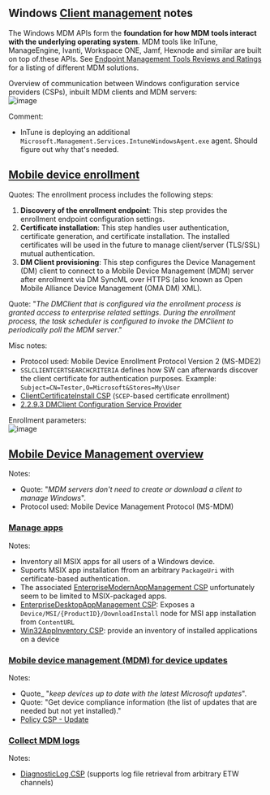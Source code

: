 ## Windows [Client management](https://learn.microsoft.com/en-us/windows/client-management/) notes

The Windows MDM APIs form the **foundation for how MDM tools interact with the underlying operating system**. MDM tools like InTune, ManageEngine, Ivanti, 
Workspace ONE, Jamf, Hexnode and similar are built on top of.these APIs. See [Endpoint Management Tools Reviews and Ratings](https://www.gartner.com/reviews/market/endpoint-management-tools) for a listing of different MDM solutions.

Overview of communication between Windows configuration service providers (CSPs), inbuilt MDM clients and MDM servers:  
![image](https://github.com/user-attachments/assets/58fe9dfc-ddc6-448b-9b8b-6a6c5a1731f1)

Comment:
* InTune is deploying an additional `Microsoft.Management.Services.IntuneWindowsAgent.exe` agent. Should figure out why that's needed.


## [Mobile device enrollment](https://learn.microsoft.com/en-us/windows/client-management/mobile-device-enrollment)
Quotes: The enrollment process includes the following steps:
1. **Discovery of the enrollment endpoint**: This step provides the enrollment endpoint configuration settings.
2. **Certificate installation**: This step handles user authentication, certificate generation, and certificate installation. The installed certificates will be used in the future to manage client/server (TLS/SSL) mutual authentication.
3. **DM Client provisioning**: This step configures the Device Management (DM) client to connect to a Mobile Device Management (MDM) server after enrollment via DM SyncML over HTTPS (also known as Open Mobile Alliance Device Management (OMA DM) XML).

Quote: "_The DMClient that is configured via the enrollment process is granted access to enterprise related settings. During the enrollment process, the task scheduler is configured to invoke the DMClient to periodically poll the MDM server_."

Misc notes:
* Protocol used: Mobile Device Enrollment Protocol Version 2 (MS-MDE2)
* `SSLCLIENTCERTSEARCHCRITERIA` defines how SW can afterwards discover the client certificate for authentication purposes. Example: `Subject=CN=Tester,O=Microsoft&Stores=My\User`
* [ClientCertificateInstall CSP](https://learn.microsoft.com/en-us/windows/client-management/mdm/clientcertificateinstall-csp) (`SCEP`-based certificate enrollment)
* [2.2.9.3 DMClient Configuration Service Provider](https://learn.microsoft.com/en-us/openspecs/windows_protocols/ms-mde2/f7553554-b6e1-4a0d-abd6-6a2534503af7)

Enrollment parameters:  
![image](https://github.com/user-attachments/assets/9287a593-686f-4531-931a-7b2267808f78)


## [Mobile Device Management overview](https://learn.microsoft.com/en-us/windows/client-management/mdm-overview)
Notes:  
* Quote: "_MDM servers don't need to create or download a client to manage Windows_".
* Protocol used: Mobile Device Management Protocol (MS-MDM)


### [Manage apps](https://learn.microsoft.com/en-us/windows/client-management/enterprise-app-management)
Notes:
* Inventory all MSIX apps for all users of a Windows device.
* Suports MSIX app installation ffrom an arbitrary `PackageUri` with certificate-based authentication.
* The associated [EnterpriseModernAppManagement CSP](https://learn.microsoft.com/en-us/windows/client-management/mdm/enterprisemodernappmanagement-csp) unfortunately seem to be limited to MSIX-packaged apps.
* [EnterpriseDesktopAppManagement CSP](https://learn.microsoft.com/en-us/windows/client-management/mdm/enterprisedesktopappmanagement-csp): Exposes a `Device/MSI/{ProductID}/DownloadInstall` node for MSI app installation from `ContentURL` 
* [Win32AppInventory CSP](https://learn.microsoft.com/en-us/windows/client-management/mdm/win32appinventory-csp): provide an inventory of installed applications on a device


### [Mobile device management (MDM) for device updates](https://learn.microsoft.com/en-us/windows/client-management/device-update-management)
Notes:  
* Quote_ "_keep devices up to date with the latest Microsoft updates_".
* Quote: "Get device compliance information (the list of updates that are needed but not yet installed)."
* [Policy CSP - Update](https://learn.microsoft.com/en-us/windows/client-management/mdm/policy-csp-update)

### [Collect MDM logs](https://learn.microsoft.com/en-us/windows/client-management/mdm-collect-logs)
Notes:  
* [DiagnosticLog CSP](https://learn.microsoft.com/en-us/windows/client-management/mdm/diagnosticlog-csp) (supports log file retrieval from arbitrary ETW channels)

